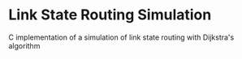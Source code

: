 # Link State Routing Simulation
C implementation of a simulation of link state routing with Dijkstra's algorithm
